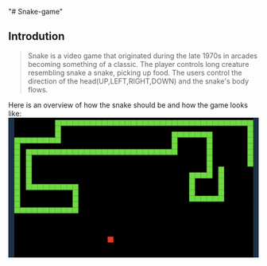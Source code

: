 "# Snake-game" 
## Introdution
> Snake is a video game that originated during the late 1970s in arcades becoming
something of a classic. The player controls long creature resembling snake a snake, picking up food. The users control the direction of the head(UP,LEFT,RIGHT,DOWN) and the snake's body flows.
>
Here is an overview of how the snake should be and how the game looks like:
![Demo](Delopment-doc/images/SnakeOGImage.png)
